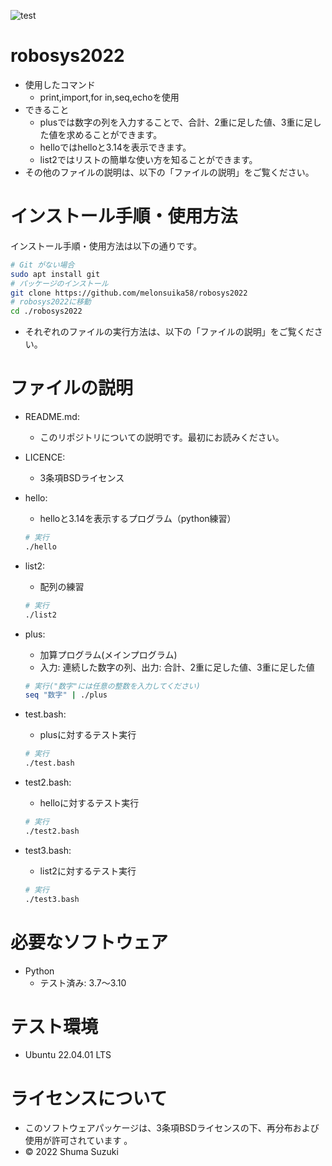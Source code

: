 
![test](https://github.com/melonsuika58/robosys2022/actions/workflows/test.yml/badge.svg)

# robosys2022
* 使用したコマンド
  * print,import,for in,seq,echoを使用
* できること
  * plusでは数字の列を入力することで、合計、2重に足した値、3重に足した値を求めることができます。
  * helloではhelloと3.14を表示できます。
  * list2ではリストの簡単な使い方を知ることができます。
* その他のファイルの説明は、以下の「ファイルの説明」をご覧ください。

# インストール手順・使用方法
インストール手順・使用方法は以下の通りです。

```sh
# Git がない場合
sudo apt install git
# パッケージのインストール
git clone https://github.com/melonsuika58/robosys2022
# robosys2022に移動
cd ./robosys2022
```
* それぞれのファイルの実行方法は、以下の「ファイルの説明」をご覧ください。

# ファイルの説明
* README.md:
  * このリポジトリについての説明です。最初にお読みください。
* LICENCE:
  * 3条項BSDライセンス
* hello:
  * helloと3.14を表示するプログラム（python練習）
  ```sh
  # 実行
  ./hello
  ```
* list2:
  * 配列の練習
  ```sh
  # 実行
  ./list2
  ```
* plus:
  * 加算プログラム(メインプログラム)
  * 入力: 連続した数字の列、出力: 合計、2重に足した値、3重に足した値
  ```sh
  # 実行("数字"には任意の整数を入力してください)
  seq "数字" | ./plus
  ```
* test.bash:
  * plusに対するテスト実行
  ```sh
  # 実行
  ./test.bash
  ```
* test2.bash:
  * helloに対するテスト実行
  ```sh
  # 実行
  ./test2.bash
  ```

* test3.bash:
  * list2に対するテスト実行
  ```sh
  # 実行
  ./test3.bash
  ```

# 必要なソフトウェア
* Python
  * テスト済み: 3.7～3.10

# テスト環境
* Ubuntu 22.04.01 LTS

# ライセンスについて
* このソフトウェアパッケージは、3条項BSDライセンスの下、再分布および使用が許可されています
。
* © 2022 Shuma Suzuki
